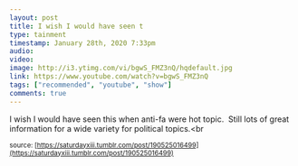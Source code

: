 ```yaml
---
layout: post
title: I wish I would have seen t
type: tainment
timestamp: January 28th, 2020 7:33pm
audio: 
video: 
image: http://i3.ytimg.com/vi/bgwS_FMZ3nQ/hqdefault.jpg
link: https://www.youtube.com/watch?v=bgwS_FMZ3nQ
tags: ["recommended", "youtube", "show"]
comments: true
---
```

    
I wish I would have seen this when anti-fa were hot topic.  Still lots of great information for a wide variety for political topics.<br 
  
<small>source: [https://saturdayxiii.tumblr.com/post/190525016499](https://saturdayxiii.tumblr.com/post/190525016499)</small>
